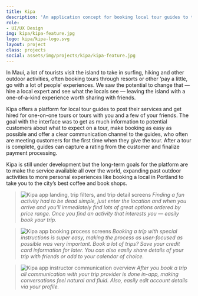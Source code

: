 ```yaml
---
title: Kipa
description: 'An application concept for booking local tour guides to take you on exciting adventures.'
role:
- UI/UX Design
img: kipa/kipa-feature.jpg
logo: kipa/kipa-logo.svg
layout: project
class: projects
social: assets/img/projects/kipa/kipa-feature.jpg
---
```


In Maui, a lot of tourists visit the island to take in surfing, hiking and other outdoor activities, often booking tours through resorts or other ‘pay a little, go with a lot of people’ experiences. We saw the potential to change that — hire a local expert and see what the locals see — leaving the island with a one-of-a-kind experience worth sharing with friends.

Kipa offers a platform for local tour guides to post their services and get hired for one-on-one tours or tours with you and a few of your friends. The goal with the interface was to get as much information to potential customers about what to expect on a tour, make booking as easy as possible and offer a clear communication channel to the guides, who often are meeting customers for the first time when they give the tour. After a tour is complete, guides can capture a rating from the customer and finalize payment processing.

Kipa is still under development but the long-term goals for the platform are to make the service available all over the world, expanding past outdoor activities to more personal experiences like booking a local in Portland to take you to the city’s best coffee and book shops.

> <img class="lazy" data-src="{{ site.baseurl }}/assets/img/projects/kipa/kipa-1.png" alt="Kipa app landing, trip filters, and trip detail screens"> *Finding a fun activity had to be dead simple, just enter the location and when you arrive and you’ll immediately find lots of great options ordered by price range. Once you find an activity that interests you — easily book your trip.*

> <img class="lazy" data-src="{{ site.baseurl }}/assets/img/projects/kipa/kipa-2.png" alt="Kipa app booking process screens"> *Booking a trip with special instructions is super easy, making the process as user-focused as possible was very important. Book a lot of trips? Save your credit card information for later. You can also easily share details of your trip with friends or add to your calendar of choice.*

> <img class="lazy" data-src="{{ site.baseurl }}/assets/img/projects/kipa/kipa-3.png" alt="Kipa app instructor communication overview" > *After you book a trip all communication with your trip provider is done in-app, making conversations feel natural and fluid. Also, easily edit account details via your profile.*
